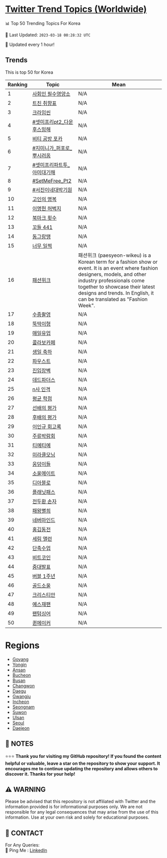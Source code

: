 [Twitter Trend Topics (Worldwide)](https://github.com/ErcinDedeoglu/Twitter-Trend-Topics)
==========


📊 Top 50 Trending Topics For Korea

📆 Last Updated: `2023-03-18 00:28:32 UTC`

🔧 Updated every 1 hour!


## Trends

This is top 50 for Korea

| Ranking | Topic | Mean |
| ------- | ------------ | ------------ |
| 1 | [사회인 필수영양소](http://twitter.com/search?q=%ec%82%ac%ed%9a%8c%ec%9d%b8+%ed%95%84%ec%88%98%ec%98%81%ec%96%91%ec%86%8c) | N/A |
| 2 | [트친 취향표](http://twitter.com/search?q=%ed%8a%b8%ec%b9%9c+%ec%b7%a8%ed%96%a5%ed%91%9c) | N/A |
| 3 | [크라임씬](http://twitter.com/search?q=%ed%81%ac%eb%9d%bc%ec%9e%84%ec%94%ac) | N/A |
| 4 | [#셋미프리pt2_다운후스밍해](http://twitter.com/search?q=%23%ec%85%8b%eb%af%b8%ed%94%84%eb%a6%acpt2_%eb%8b%a4%ec%9a%b4%ed%9b%84%ec%8a%a4%eb%b0%8d%ed%95%b4) | N/A |
| 5 | [비티 공방 포카](http://twitter.com/search?q=%eb%b9%84%ed%8b%b0+%ea%b3%b5%eb%b0%a9+%ed%8f%ac%ec%b9%b4) | N/A |
| 6 | [#지미니가_퍼포로_뿌시러옴](http://twitter.com/search?q=%23%ec%a7%80%eb%af%b8%eb%8b%88%ea%b0%80_%ed%8d%bc%ed%8f%ac%eb%a1%9c_%eb%bf%8c%ec%8b%9c%eb%9f%ac%ec%98%b4) | N/A |
| 7 | [#셋미프리파트투_아미대기해](http://twitter.com/search?q=%23%ec%85%8b%eb%af%b8%ed%94%84%eb%a6%ac%ed%8c%8c%ed%8a%b8%ed%88%ac_%ec%95%84%eb%af%b8%eb%8c%80%ea%b8%b0%ed%95%b4) | N/A |
| 8 | [#SetMeFree_Pt2](http://twitter.com/search?q=%23SetMeFree_Pt2) | N/A |
| 9 | [#서진이네대박기원](http://twitter.com/search?q=%23%ec%84%9c%ec%a7%84%ec%9d%b4%eb%84%a4%eb%8c%80%eb%b0%95%ea%b8%b0%ec%9b%90) | N/A |
| 10 | [고인의 명복](http://twitter.com/search?q=%ea%b3%a0%ec%9d%b8%ec%9d%98+%eb%aa%85%eb%b3%b5) | N/A |
| 11 | [이명헌 허벅지](http://twitter.com/search?q=%ec%9d%b4%eb%aa%85%ed%97%8c+%ed%97%88%eb%b2%85%ec%a7%80) | N/A |
| 12 | [북마크 횟수](http://twitter.com/search?q=%eb%b6%81%eb%a7%88%ed%81%ac+%ed%9a%9f%ec%88%98) | N/A |
| 13 | [꼬들 441](http://twitter.com/search?q=%ea%bc%ac%eb%93%a4+441) | N/A |
| 14 | [동그랑땡](http://twitter.com/search?q=%eb%8f%99%ea%b7%b8%eb%9e%91%eb%95%a1) | N/A |
| 15 | [너무 일찍](http://twitter.com/search?q=%eb%84%88%eb%ac%b4+%ec%9d%bc%ec%b0%8d) | N/A |
| 16 | [패션위크](http://twitter.com/search?q=%ed%8c%a8%ec%85%98%ec%9c%84%ed%81%ac) | 패션위크 (paesyeon-wikeu) is a Korean term for a fashion show or event. It is an event where fashion designers, models, and other industry professionals come together to showcase their latest designs and trends. In English, it can be translated as "Fashion Week". |
| 17 | [수중촬영](http://twitter.com/search?q=%ec%88%98%ec%a4%91%ec%b4%ac%ec%98%81) | N/A |
| 18 | [뚝딱이형](http://twitter.com/search?q=%eb%9a%9d%eb%94%b1%ec%9d%b4%ed%98%95) | N/A |
| 19 | [매일유업](http://twitter.com/search?q=%eb%a7%a4%ec%9d%bc%ec%9c%a0%ec%97%85) | N/A |
| 20 | [콜라보카페](http://twitter.com/search?q=%ec%bd%9c%eb%9d%bc%eb%b3%b4%ec%b9%b4%ed%8e%98) | N/A |
| 21 | [생일 축하](http://twitter.com/search?q=%ec%83%9d%ec%9d%bc+%ec%b6%95%ed%95%98) | N/A |
| 22 | [파우스트](http://twitter.com/search?q=%ed%8c%8c%ec%9a%b0%ec%8a%a4%ed%8a%b8) | N/A |
| 23 | [진입장벽](http://twitter.com/search?q=%ec%a7%84%ec%9e%85%ec%9e%a5%eb%b2%bd) | N/A |
| 24 | [데드파더스](http://twitter.com/search?q=%eb%8d%b0%eb%93%9c%ed%8c%8c%eb%8d%94%ec%8a%a4) | N/A |
| 25 | [n사 인격](http://twitter.com/search?q=n%ec%82%ac+%ec%9d%b8%ea%b2%a9) | N/A |
| 26 | [평균 학점](http://twitter.com/search?q=%ed%8f%89%ea%b7%a0+%ed%95%99%ec%a0%90) | N/A |
| 27 | [선배의 평가](http://twitter.com/search?q=%ec%84%a0%eb%b0%b0%ec%9d%98+%ed%8f%89%ea%b0%80) | N/A |
| 28 | [후배의 평가](http://twitter.com/search?q=%ed%9b%84%eb%b0%b0%ec%9d%98+%ed%8f%89%ea%b0%80) | N/A |
| 29 | [이인규 회고록](http://twitter.com/search?q=%ec%9d%b4%ec%9d%b8%ea%b7%9c+%ed%9a%8c%ea%b3%a0%eb%a1%9d) | N/A |
| 30 | [주류박람회](http://twitter.com/search?q=%ec%a3%bc%eb%a5%98%eb%b0%95%eb%9e%8c%ed%9a%8c) | N/A |
| 31 | [티예티예](http://twitter.com/search?q=%ed%8b%b0%ec%98%88%ed%8b%b0%ec%98%88) | N/A |
| 32 | [미라클모닝](http://twitter.com/search?q=%eb%af%b8%eb%9d%bc%ed%81%b4%eb%aa%a8%eb%8b%9d) | N/A |
| 33 | [웅덩이들](http://twitter.com/search?q=%ec%9b%85%eb%8d%a9%ec%9d%b4%eb%93%a4) | N/A |
| 34 | [소울메이트](http://twitter.com/search?q=%ec%86%8c%ec%9a%b8%eb%a9%94%ec%9d%b4%ed%8a%b8) | N/A |
| 35 | [디아블로](http://twitter.com/search?q=%eb%94%94%ec%95%84%eb%b8%94%eb%a1%9c) | N/A |
| 36 | [플래닛패스](http://twitter.com/search?q=%ed%94%8c%eb%9e%98%eb%8b%9b%ed%8c%a8%ec%8a%a4) | N/A |
| 37 | [전두환 손자](http://twitter.com/search?q=%ec%a0%84%eb%91%90%ed%99%98+%ec%86%90%ec%9e%90) | N/A |
| 38 | [패왕별희](http://twitter.com/search?q=%ed%8c%a8%ec%99%95%eb%b3%84%ed%9d%ac) | N/A |
| 39 | [네버마인드](http://twitter.com/search?q=%eb%84%a4%eb%b2%84%eb%a7%88%ec%9d%b8%eb%93%9c) | N/A |
| 40 | [홍김동전](http://twitter.com/search?q=%ed%99%8d%ea%b9%80%eb%8f%99%ec%a0%84) | N/A |
| 41 | [세림 앨런](http://twitter.com/search?q=%ec%84%b8%eb%a6%bc+%ec%95%a8%eb%9f%b0) | N/A |
| 42 | [단축수업](http://twitter.com/search?q=%eb%8b%a8%ec%b6%95%ec%88%98%ec%97%85) | N/A |
| 43 | [비트코인](http://twitter.com/search?q=%eb%b9%84%ed%8a%b8%ec%bd%94%ec%9d%b8) | N/A |
| 44 | [중대발표](http://twitter.com/search?q=%ec%a4%91%eb%8c%80%eb%b0%9c%ed%91%9c) | N/A |
| 45 | [버블 1주년](http://twitter.com/search?q=%eb%b2%84%eb%b8%94+1%ec%a3%bc%eb%85%84) | N/A |
| 46 | [골드소울](http://twitter.com/search?q=%ea%b3%a8%eb%93%9c%ec%86%8c%ec%9a%b8) | N/A |
| 47 | [크리스티안](http://twitter.com/search?q=%ed%81%ac%eb%a6%ac%ec%8a%a4%ed%8b%b0%ec%95%88) | N/A |
| 48 | [예스재팬](http://twitter.com/search?q=%ec%98%88%ec%8a%a4%ec%9e%ac%ed%8c%ac) | N/A |
| 49 | [팬텀싱어](http://twitter.com/search?q=%ed%8c%ac%ed%85%80%ec%8b%b1%ec%96%b4) | N/A |
| 50 | [퀸메이커](http://twitter.com/search?q=%ed%80%b8%eb%a9%94%ec%9d%b4%ec%bb%a4) | N/A |



# Regions

* [Goyang](</Korea/Goyang.md>)
* [Yongin](</Korea/Yongin.md>)
* [Ansan](</Korea/Ansan.md>)
* [Bucheon](</Korea/Bucheon.md>)
* [Busan](</Korea/Busan.md>)
* [Changwon](</Korea/Changwon.md>)
* [Daegu](</Korea/Daegu.md>)
* [Gwangju](</Korea/Gwangju.md>)
* [Incheon](</Korea/Incheon.md>)
* [Seongnam](</Korea/Seongnam.md>)
* [Suwon](</Korea/Suwon.md>)
* [Ulsan](</Korea/Ulsan.md>)
* [Seoul](</Korea/Seoul.md>)
* [Daejeon](</Korea/Daejeon.md>)



## 📝 NOTES

⭐⭐⭐ **Thank you for visiting my GitHub repository! If you found the content helpful or valuable, leave a star on the repository to show your support. It encourages me to continue updating the repository and allows others to discover it. Thanks for your help!**


## ⚠️ WARNING

Please be advised that this repository is not affiliated with Twitter and the information provided is for informational purposes only. We are not responsible for any legal consequences that may arise from the use of this information. Use at your own risk and solely for educational purposes.


## 📨 CONTACT

 For Any Queries:  
            🏓 Ping Me : [LinkedIn](https://www.linkedin.com/in/ercindedeoglu/)
